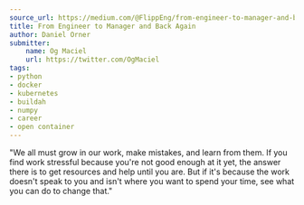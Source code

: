 ```yaml
---
source_url: https://medium.com/@FlippEng/from-engineer-to-manager-and-back-again-64e796d45945
title: From Engineer to Manager and Back Again
author: Daniel Orner
submitter:
    name: Og Maciel
    url: https://twitter.com/OgMaciel
tags:
- python
- docker
- kubernetes
- buildah
- numpy
- career
- open container
---
```


"We all must grow in our work, make mistakes, and learn from them. If you find work stressful because you're not good enough at it yet, the answer there is to get resources and help until you are. But if it's because the work doesn't speak to you and isn't where you want to spend your time, see what you can do to change that." 
